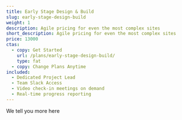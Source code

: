 ```yaml
---
title: Early Stage Design & Build
slug: early-stage-design-build
weight: 1
description: Agile pricing for even the most complex sites
short_description: Agile pricing for even the most complex sites
price: 13000
ctas:
  - copy: Get Started
    url: /plans/early-stage-design-build/
    type: fat
  - copy: Change Plans Anytime
included:
  - Dedicated Project Lead
  - Team Slack Access
  - Video check-in meetings on demand
  - Real-time progress reporting
---
```


We tell you more here